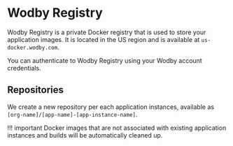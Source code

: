# Wodby Registry

Wodby Registry is a private Docker registry that is used to store your application images. It is located in the US region and is available at `us-docker.wodby.com`.

You can authenticate to Wodby Registry using your Wodby account credentials.

## Repositories

We create a new repository per each application instances, available as `[org-name]/[app-name]-[app-instance-name]`.

!!! important
    Docker images that are not associated with existing application instances and builds will be automatically cleaned up.
